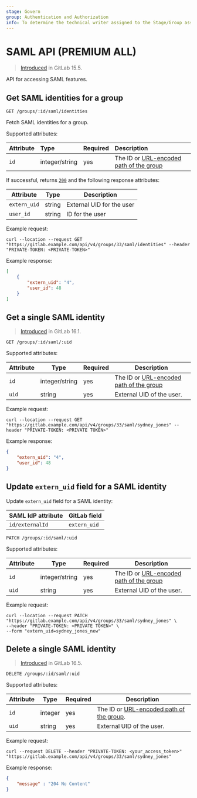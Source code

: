```yaml
---
stage: Govern
group: Authentication and Authorization
info: To determine the technical writer assigned to the Stage/Group associated with this page, see https://about.gitlab.com/handbook/product/ux/technical-writing/#assignments
---
```


# SAML API **(PREMIUM ALL)**

> [Introduced](https://gitlab.com/gitlab-org/gitlab/-/issues/227841) in GitLab 15.5.

API for accessing SAML features.

## Get SAML identities for a group

```plaintext
GET /groups/:id/saml/identities
```

Fetch SAML identities for a group.

Supported attributes:

| Attribute         | Type    | Required | Description           |
|:------------------|:--------|:---------|:----------------------|
| `id`              | integer/string | yes      | The ID or [URL-encoded path of the group](rest/index.md#namespaced-path-encoding) |

If successful, returns [`200`](rest/index.md#status-codes) and the following
response attributes:

| Attribute    | Type   | Description               |
| ------------ | ------ | ------------------------- |
| `extern_uid` | string | External UID for the user |
| `user_id`    | string | ID for the user           |

Example request:

```shell
curl --location --request GET "https://gitlab.example.com/api/v4/groups/33/saml/identities" --header "PRIVATE-TOKEN: <PRIVATE-TOKEN>"
```

Example response:

```json
[
    {
        "extern_uid": "4",
        "user_id": 48
    }
]
```

## Get a single SAML identity

> [Introduced](https://gitlab.com/gitlab-org/gitlab/-/merge_requests/123591) in GitLab 16.1.

```plaintext
GET /groups/:id/saml/:uid
```

Supported attributes:

| Attribute | Type           | Required | Description               |
| --------- | -------------- | -------- | ------------------------- |
| `id`      | integer/string | yes      | The ID or [URL-encoded path of the group](rest/index.md#namespaced-path-encoding) |
| `uid`     | string         | yes      | External UID of the user. |

Example request:

```shell
curl --location --request GET "https://gitlab.example.com/api/v4/groups/33/saml/sydney_jones" --header "PRIVATE-TOKEN: <PRIVATE TOKEN>"
```

Example response:

```json
{
    "extern_uid": "4",
    "user_id": 48
}
```

## Update `extern_uid` field for a SAML identity

Update `extern_uid` field for a SAML identity:

| SAML IdP attribute | GitLab field |
| ------------------ | ------------ |
| `id/externalId`    | `extern_uid` |

```plaintext
PATCH /groups/:id/saml/:uid
```

Supported attributes:

| Attribute | Type   | Required | Description               |
| --------- | ------ | -------- | ------------------------- |
| `id`      | integer/string | yes      | The ID or [URL-encoded path of the group](rest/index.md#namespaced-path-encoding) |
| `uid`     | string | yes      | External UID of the user. |

Example request:

```shell
curl --location --request PATCH "https://gitlab.example.com/api/v4/groups/33/saml/sydney_jones" \
--header "PRIVATE-TOKEN: <PRIVATE TOKEN>" \
--form "extern_uid=sydney_jones_new"
```

## Delete a single SAML identity

> [Introduced](https://gitlab.com/gitlab-org/gitlab/-/issues/423592) in GitLab 16.5.

```plaintext
DELETE /groups/:id/saml/:uid
```

Supported attributes:

| Attribute | Type    | Required | Description               |
| --------- | ------- | -------- | ------------------------- |
| `id`      | integer | yes      | The ID or [URL-encoded path of the group](rest/index.md#namespaced-path-encoding). |
| `uid`     | string  | yes      | External UID of the user. |

Example request:

```shell
curl --request DELETE --header "PRIVATE-TOKEN: <your_access_token>" "https://gitlab.example.com/api/v4/groups/33/saml/sydney_jones"

```

Example response:

```json
{
    "message" : "204 No Content"
}
```
